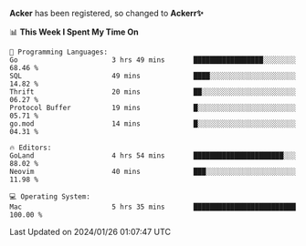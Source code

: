 **Acker** has been registered, so changed to **Ackerr✨**

<!--START_SECTION:waka-->
📊 **This Week I Spent My Time On** 

```text
💬 Programming Languages: 
Go                       3 hrs 49 mins       █████████████████░░░░░░░░   68.46 % 
SQL                      49 mins             ████░░░░░░░░░░░░░░░░░░░░░   14.82 % 
Thrift                   20 mins             ██░░░░░░░░░░░░░░░░░░░░░░░   06.27 % 
Protocol Buffer          19 mins             █░░░░░░░░░░░░░░░░░░░░░░░░   05.71 % 
go.mod                   14 mins             █░░░░░░░░░░░░░░░░░░░░░░░░   04.31 % 

🔥 Editors: 
GoLand                   4 hrs 54 mins       ██████████████████████░░░   88.02 % 
Neovim                   40 mins             ███░░░░░░░░░░░░░░░░░░░░░░   11.98 % 

💻 Operating System: 
Mac                      5 hrs 35 mins       █████████████████████████   100.00 % 
```


 Last Updated on 2024/01/26 01:07:47 UTC
<!--END_SECTION:waka-->
